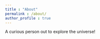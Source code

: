 ```yaml
---
title : "About"
permalink : /about/
author_profile : true
---
```

A curious person out to explore the universe!



